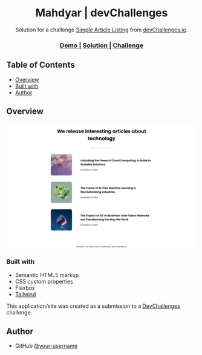 <h1 align="center">Mahdyar | devChallenges</h1>

<div align="center">
   Solution for a challenge <a href="https://devchallenges.io/challenge/simple-article-listing" target="_blank">Simple Article Listing</a> from <a href="http://devchallenges.io" target="_blank">devChallenges.io</a>.
</div>

<div align="center">
  <h3>
    <a href="{https://your-demo-link.your-domain}">
      Demo
    </a>
    <span> | </span>
    <a href="{https://your-url-to-the-solution}">
      Solution
    </a>
    <span> | </span>
    <a href="https://devchallenges.io/challenge/simple-article-listing">
      Challenge
    </a>
  </h3>
</div>


## Table of Contents

- [Overview](#overview)
- [Built with](#built-with)
- [Author](#author)


## Overview

![screenshot](./screencapture-file-Users-Mahdyar-Desktop-M-front-end-simple-article-listing-master-index-html-2024-11-14-21_50_41.png)


### Built with


- Semantic HTML5 markup
- CSS custom properties
- Flexbox
- [Tailwind](https://tailwindcss.com/)


This application/site was created as a submission to a [DevChallenges](https://devchallenges.io/challenges-dashboard) challenge.


## Author

- GitHub [@your-username](https://github.com/mahdyrll)
